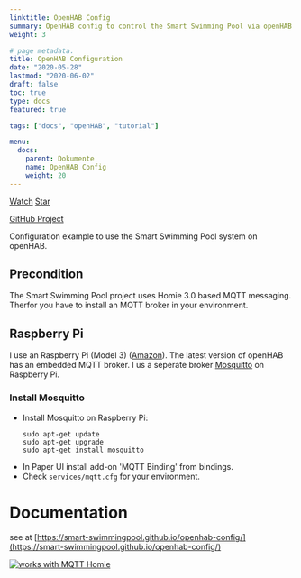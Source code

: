 ```yaml
---
linktitle: OpenHAB Config
summary: OpenHAB config to control the Smart Swimming Pool via openHAB
weight: 3

# page metadata.
title: OpenHAB Configuration
date: "2020-05-28"
lastmod: "2020-06-02"
draft: false
toc: true
type: docs
featured: true

tags: ["docs", "openHAB", "tutorial"]

menu:
  docs:
    parent: Dokumente
    name: OpenHAB Config
    weight: 20
---
```


<span style="text-shadow: none;">
<a class="github-button" href="https://github.com/smart-swimmingpool/openhab-config/subscription" data-size="large" data-show-count="true" aria-label="Watch smart-swimmingpool/openhab-config on GitHub">Watch</a>
<a class="github-button" href="https://github.com/smart-swimmingpool/openhab-config" data-icon="octicon-star" data-size="large" data-show-count="true" aria-label="Star this on GitHub">Star</a><script async defer src="https://buttons.github.io/buttons.js"></script>

[GitHub Project](https://smart-swimmingpool.github.io/openhab-config/)
</span>

Configuration example to use the Smart Swimming Pool system on openHAB.

## Precondition

The Smart Swimming Pool project uses Homie 3.0 based MQTT messaging. Therfor you have to install
an MQTT broker in your environment.

## Raspberry Pi

I use an Raspberry Pi (Model 3) ([Amazon](https://amzn.to/2NnqwDQ)). The latest version of openHAB has an embedded MQTT broker. I us a seperate broker [Mosquitto](https://mosquitto.org/) on Raspberry Pi.

### Install Mosquitto

- Install Mosquitto on Raspberry Pi:
  ```
  sudo apt-get update
  sudo apt-get upgrade
  sudo apt-get install mosquitto
  ```
- In Paper UI install add-on 'MQTT Binding' from bindings.
- Check `services/mqtt.cfg` for your environment.

# Documentation

see at [https://smart-swimmingpool.github.io/openhab-config/](https://smart-swimmingpool.github.io/openhab-config/)


[![works with MQTT Homie](https://homieiot.github.io/img/works-with-homie.svg "works with MQTT Homie")](https://homieiot.github.io/)
